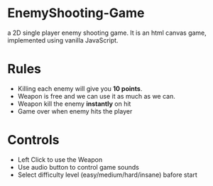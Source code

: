# EnemyShooting-Game

a 2D single player enemy shooting game. It is an html canvas game, implemented using vanilla JavaScript. 
 
 
# Rules 

* Killing each enemy will give you **10 points**.
* Weapon is free and we can use it as much as we can.
* Weapon kill the enemy **instantly** on hit
* Game over when enemy hits the player
  
  
# Controls 

* Left Click to use the Weapon
* Use audio button to control game sounds
* Select difficulty level (easy/medium/hard/insane) bafore start

